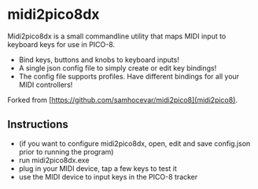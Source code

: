 # midi2pico8dx

Midi2pico8dx is a small commandline utility that maps MIDI input to keyboard keys for use in PICO-8.

- Bind keys, buttons and knobs to keyboard inputs!
- A single json config file to simply create or edit key bindings!
- The config file supports profiles. Have different bindings for all your MIDI controllers!

Forked from [https://github.com/samhocevar/midi2pico8](midi2pico8).

## Instructions

 * (if you want to configure midi2pico8dx, open, edit and save config.json prior to running the program)
 * run midi2pico8dx.exe
 * plug in your MIDI device, tap a few keys to test it
 * use the MIDI device to input keys in the PICO-8 tracker
